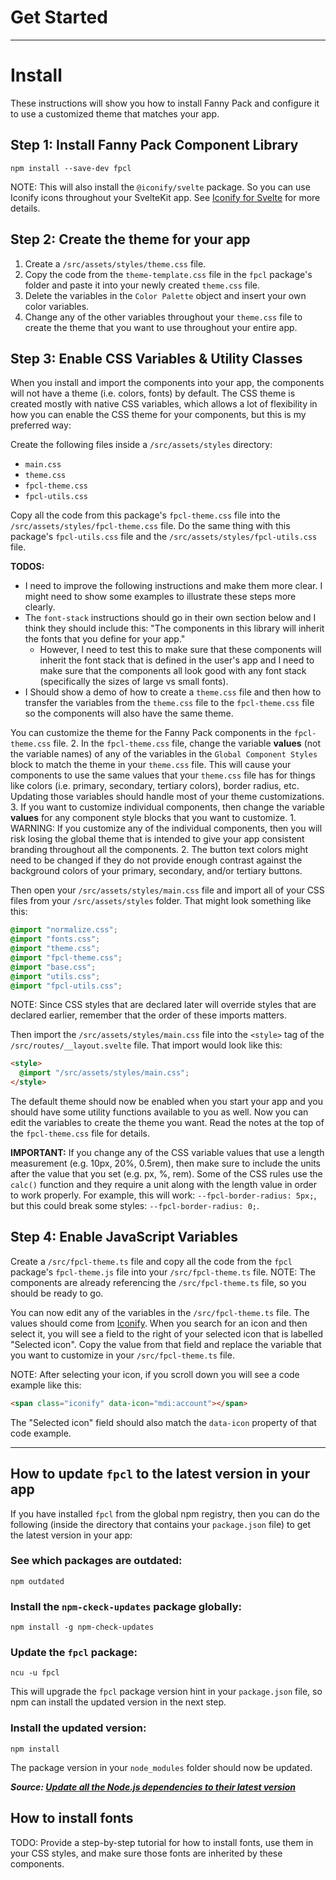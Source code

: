 # Get Started

---

# Install
These instructions will show you how to install Fanny Pack and configure it to use a customized theme that matches your app.


## Step 1: Install Fanny Pack Component Library
```
npm install --save-dev fpcl
```

NOTE: This will also install the `@iconify/svelte` package. So you can use Iconify icons throughout your SvelteKit app. See [Iconify for Svelte](https://docs.iconify.design/icon-components/svelte/) for more details.


## Step 2: Create the theme for your app
1. Create a `/src/assets/styles/theme.css` file. 
2. Copy the code from the `theme-template.css` file in the `fpcl` package's folder and paste it into your newly created `theme.css` file.
3. Delete the variables in the `Color Palette` object and insert your own color variables.
4. Change any of the other variables throughout your `theme.css` file to create the theme that you want to use throughout your entire app.


## Step 3: Enable CSS Variables & Utility Classes
When you install and import the components into your app, the components will not have a theme (i.e. colors, fonts) by default. The CSS theme is created mostly with native CSS variables, which allows a lot of flexibility in how you can enable the CSS theme for your components, but this is my preferred way:

Create the following files inside a `/src/assets/styles` directory:

* `main.css`
* `theme.css`
* `fpcl-theme.css`
* `fpcl-utils.css`

Copy all the code from this package's `fpcl-theme.css` file into the `/src/assets/styles/fpcl-theme.css` file. Do the same thing with this package's `fpcl-utils.css` file and the `/src/assets/styles/fpcl-utils.css` file.


**TODOS:**
* I need to improve the following instructions and make them more clear. I might need to show some examples to illustrate these steps more clearly. 
* The `font-stack` instructions should go in their own section below and I think they should include this: "The components in this library will inherit the fonts that you define for your app." 
    * However, I need to test this to make sure that these components will inherit the font stack that is defined in the user's app and I need to make sure that the components all look good with any font stack (specifically the sizes of large vs small fonts).
* I Should show a demo of how to create a `theme.css` file and then how to transfer the variables from the `theme.css` file to the `fpcl-theme.css` file so the components will also have the same theme.


You can customize the theme for the Fanny Pack components in the `fpcl-theme.css` file.
2. In the `fpcl-theme.css` file, change the variable **values** (not the variable names) of any of the variables in the `Global Component Styles` block to match the theme in your `theme.css` file. This will cause your components to use the same values that your `theme.css` file has for things like colors (i.e. primary, secondary, tertiary colors), border radius, etc. Updating those variables should handle most of your theme customizations.
3. If you want to customize individual components, then change the variable **values** for any component style blocks that you want to customize.
    1. WARNING: If you customize any of the individual components, then you will risk losing the global theme that is intended to give your app consistent branding throughout all the components.
    2. The button text colors might need to be changed if they do not provide enough contrast against the background colors of your primary, secondary, and/or tertiary buttons.

Then open your `/src/assets/styles/main.css` file and import all of your CSS files from your `/src/assets/styles` folder. That might look something like this:

```css
@import "normalize.css";
@import "fonts.css";
@import "theme.css";
@import "fpcl-theme.css";
@import "base.css";
@import "utils.css";
@import "fpcl-utils.css";
```

NOTE: Since CSS styles that are declared later will override styles that are declared earlier, remember that the order of these imports matters.

Then import the `/src/assets/styles/main.css` file into the `<style>` tag of the `/src/routes/__layout.svelte` file. That import would look like this:

```html
<style>
  @import "/src/assets/styles/main.css";
</style>
```

The default theme should now be enabled when you start your app and you should have some utility functions available to you as well. Now you can edit the variables to create the theme you want. Read the notes at the top of the `fpcl-theme.css` file for details.

**IMPORTANT:** If you change any of the CSS variable values that use a length measurement (e.g. 10px, 20%, 0.5rem), then make sure to include the units after the value that you set (e.g. px, %, rem). Some of the CSS rules use the `calc()` function and they require a unit along with the length value in order to work properly. For example, this will work: `--fpcl-border-radius: 5px;`, but this could break some styles: `--fpcl-border-radius: 0;`.


## Step 4: Enable JavaScript Variables
Create a `/src/fpcl-theme.ts` file and copy all the code from the `fpcl` package's `fpcl-theme.js` file into your `/src/fpcl-theme.ts` file. NOTE: The components are already referencing the `/src/fpcl-theme.ts` file, so you should be ready to go.

You can now edit any of the variables in the `/src/fpcl-theme.ts` file. The values should come from [Iconify](https://icon-sets.iconify.design/). When you search for an icon and then select it, you will see a field to the right of your selected icon that is labelled "Selected icon". Copy the value from that field and replace the variable that you want to customize in your `/src/fpcl-theme.ts` file.

NOTE: After selecting your icon, if you scroll down you will see a code example like this:
```html
<span class="iconify" data-icon="mdi:account"></span>
```
The "Selected icon" field should also match the `data-icon` property of that code example.

---

## How to update `fpcl` to the latest version in your app
If you have installed `fpcl` from the global npm registry, then you can do the following (inside the directory that contains your `package.json` file) to get the latest version in your app:

### See which packages are outdated:
```
npm outdated
```

### Install the `npm-ckeck-updates` package globally:
```
npm install -g npm-check-updates
```

### Update the `fpcl` package:
```
ncu -u fpcl
```
This will upgrade the `fpcl` package version hint in your `package.json` file, so npm can install the updated version in the next step.

### Install the updated version:
```
npm install
```
The package version in your `node_modules` folder should now be updated.


***Source: [Update all the Node.js dependencies to their latest version](https://nodejs.dev/learn/update-all-the-nodejs-dependencies-to-their-latest-version)***


<h2 id="install-fonts">How to install fonts</h2>
TODO: Provide a step-by-step tutorial for how to install fonts, use them in your CSS styles, and make sure those fonts are inherited by these components.

